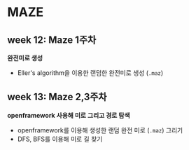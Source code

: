 # MAZE

## week 12: Maze 1주차
**완전미로 생성**

* Eller's algorithm을 이용한 랜덤한 완전미로 생성 (`.maz`)


## week 13: Maze 2,3주차
**openframework 사용해 미로 그리고 경로 탐색**

* openframework를 이용해 생성한 랜덤 완전 미로 (`.maz`) 그리기
* DFS, BFS를 이용해 미로 길 찾기